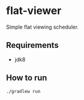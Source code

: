 # flat-viewer

Simple flat viewing scheduler.

## Requirements

- jdk8

## How to run

`./gradlew run`
